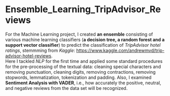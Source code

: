 # Ensemble_Learning_TripAdvisor_Reviews
For the Machine Learning project, I created **an ensemble** consisting of various machine learning classifiers (**a decision tree, a random forest and a support vector classifier**) to predict the classification of *TripAdvisor hotel ratings*, stemmming from *Kaggle*: https://www.kaggle.com/andrewmvd/trip-advisor-hotel-reviews.  <br/>
Here I tackled *NLP* for the first time and applied some standard procedures for the pre-processing of the textual data: cleaning special characters and removing punctuation, cleaning digits, removing contractions, removing stopwords, lemmatization, tokenization and padding. Also, I examined **Sentiment Analysis with VADER**, i.e., how accurately the positive, neutral, and negative reviews from the data set will be recognized.
